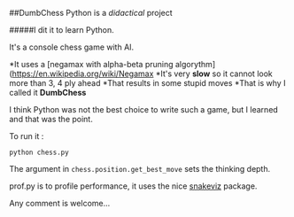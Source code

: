 ##DumbChess Python is a _didactical_ project

#####I dit it to learn Python.

It's a console chess game with AI.

*It uses a [negamax with alpha-beta pruning algorythm](https://en.wikipedia.org/wiki/Negamax
*It's very **slow** so it cannot look more than 3, 4 ply ahead
*That results in some stupid moves
*That is why I called it **DumbChess**

I think Python was not the best choice to write such a game, but I learned and that was the point.

To run it :

    python chess.py

The argument in `chess.position.get_best_move` sets the thinking depth.

prof.py is to profile performance, it uses the nice [snakeviz](https://jiffyclub.github.io/snakeviz/) package.

Any comment is welcome...